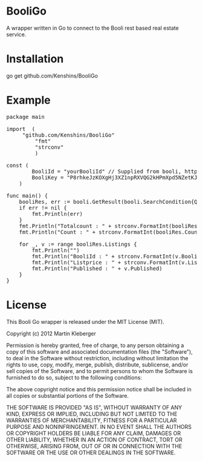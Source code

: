 BooliGo
=======

A wrapper written in Go to connect to the Booli rest based real estate service.

Installation
=======

go get github.com/Kenshins/BooliGo

Example
=======
<pre>
package main

import  (
  	 "github.com/Kenshins/BooliGo"
		 "fmt"
		 "strconv"
		 )

const (
		BooliId = "yourBooliId" // Supplied from booli, http://www.booli.se/api/key
		BooliKey = "P8rhkeJzKOXgHj3XZ1npRXVQG2kHPmXpd5NZetKJ" // Supplied from booli, http://www.booli.se/api/key
	)

func main() {
	booliRes, err := booli.GetResult(booli.SearchCondition{Q: "nacka", MaxPrice: 3000000, MinPrice: 300000, MinLivingArea: 65, Limit: 5}, BooliId, BooliKey)
	if err != nil {
		fmt.Println(err)
	}
	fmt.Println("Totalcount : " + strconv.FormatInt(booliRes.TotalCount,10))
	fmt.Println("Count : " + strconv.FormatInt(booliRes.Count,10))

	for _, v := range booliRes.Listings {
		fmt.Println("")
		fmt.Println("BooliId : " + strconv.FormatInt(v.BooliId,10))
		fmt.Println("Listprice : " + strconv.FormatInt(v.ListPrice,10))
		fmt.Println("Published : " + v.Published)
	}
}
</pre>


License
=======
This Booli Go wrapper is released under the MIT License (MIT).

Copyright (c) 2012 Martin Kleberger

Permission is hereby granted, free of charge, to any person obtaining a copy of this software and associated documentation files (the "Software"), to deal in the Software without restriction, including without limitation the rights to use, copy, modify, merge, publish, distribute, sublicense, and/or sell copies of the Software, and to permit persons to whom the Software is furnished to do so, subject to the following conditions:

The above copyright notice and this permission notice shall be included in all copies or substantial portions of the Software.

THE SOFTWARE IS PROVIDED "AS IS", WITHOUT WARRANTY OF ANY KIND, EXPRESS OR IMPLIED, INCLUDING BUT NOT LIMITED TO THE WARRANTIES OF MERCHANTABILITY, FITNESS FOR A PARTICULAR PURPOSE AND NONINFRINGEMENT. IN NO EVENT SHALL THE AUTHORS OR COPYRIGHT HOLDERS BE LIABLE FOR ANY CLAIM, DAMAGES OR OTHER LIABILITY, WHETHER IN AN ACTION OF CONTRACT, TORT OR OTHERWISE, ARISING FROM, OUT OF OR IN CONNECTION WITH THE SOFTWARE OR THE USE OR OTHER DEALINGS IN THE SOFTWARE.